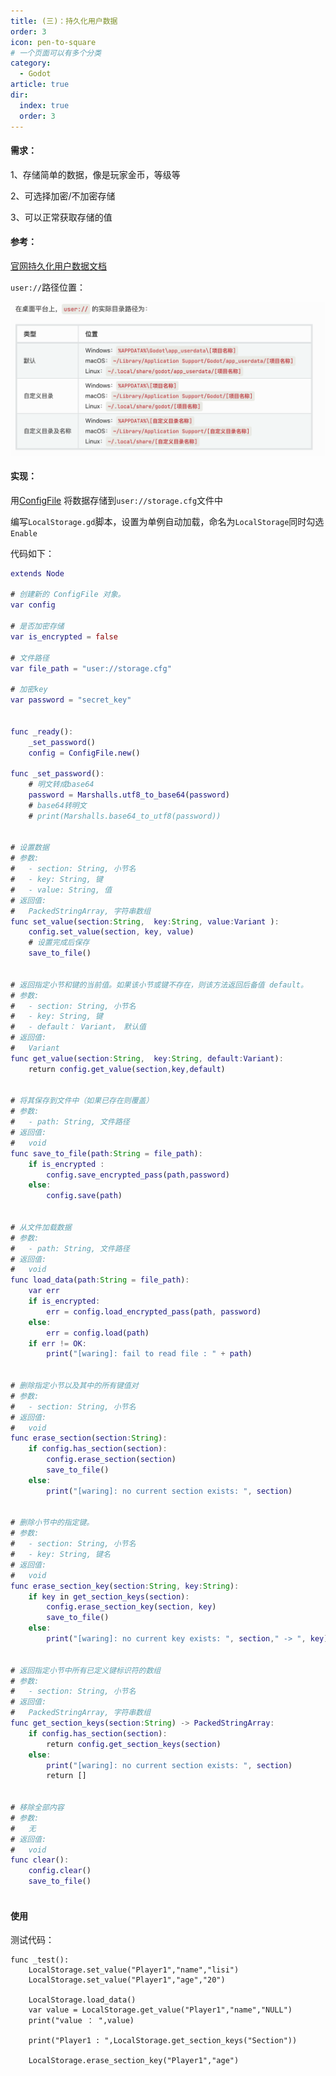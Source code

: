 ```yaml
---
title: (三)：持久化用户数据
order: 3
icon: pen-to-square
# 一个页面可以有多个分类
category:
  - Godot
article: true
dir:
  index: true
  order: 3
---
```

#### 需求：
1、存储简单的数据，像是玩家金币，等级等

2、可选择加密/不加密存储

3、可以正常获取存储的值


#### 参考：
[官网持久化用户数据文档](https://docs.godotengine.org/zh-cn/4.x/tutorials/io/data_paths.html#accessing-persistent-user-data-user
"持久化用户数据")

`user://`路径位置：

![storage01.png](../../images/godot_v4/storage01.png)

#### 实现：
用[ConfigFile](https://docs.godotengine.org/zh-cn/4.x/classes/class_configfile.html#class-configfile
"ConfigFile")
将数据存储到`user://storage.cfg`文件中

编写`LocalStorage.gd`脚本，设置为单例自动加载，命名为`LocalStorage`同时勾选`Enable`

代码如下：
```LocalStorage.gd
extends Node

# 创建新的 ConfigFile 对象。
var config 

# 是否加密存储
var is_encrypted = false

# 文件路径
var file_path = "user://storage.cfg"

# 加密key
var password = "secret_key"


func _ready():
	_set_password()
	config = ConfigFile.new()

func _set_password():
    # 明文转成base64
	password = Marshalls.utf8_to_base64(password)
	# base64转明文
	# print(Marshalls.base64_to_utf8(password))
	

# 设置数据
# 参数:
#   - section: String, 小节名 
#	- key: String, 键
#	- value: String, 值
# 返回值:
#   PackedStringArray, 字符串数组
func set_value(section:String,  key:String, value:Variant ):
	config.set_value(section, key, value)
	# 设置完成后保存
	save_to_file() 


# 返回指定小节和键的当前值。如果该小节或键不存在，则该方法返回后备值 default。
# 参数:
#   - section: String, 小节名 
#	- key: String, 键
#	- default： Variant， 默认值
# 返回值:
#   Variant
func get_value(section:String,  key:String, default:Variant):
	return config.get_value(section,key,default)
	

# 将其保存到文件中（如果已存在则覆盖）
# 参数:
#   - path: String, 文件路径 
# 返回值:
#   void
func save_to_file(path:String = file_path):
	if is_encrypted :
		config.save_encrypted_pass(path,password)
	else:
		config.save(path)


# 从文件加载数据
# 参数:
#   - path: String, 文件路径 
# 返回值:
#   void
func load_data(path:String = file_path):
	var err
	if is_encrypted:
		err = config.load_encrypted_pass(path, password)
	else:
		err = config.load(path)
	if err != OK:
		print("[waring]: fail to read file : " + path)


# 删除指定小节以及其中的所有键值对
# 参数:
#   - section: String, 小节名
# 返回值:
#   void
func erase_section(section:String):
	if config.has_section(section):
		config.erase_section(section)
		save_to_file()
	else:
		print("[waring]: no current section exists: ", section)


# 删除小节中的指定键。
# 参数:
#   - section: String, 小节名 
#   - key: String, 键名
# 返回值:
#   void
func erase_section_key(section:String, key:String):
	if key in get_section_keys(section):
		config.erase_section_key(section, key)
		save_to_file()
	else:
		print("[waring]: no current key exists: ", section," -> ", key)


# 返回指定小节中所有已定义键标识符的数组
# 参数:
#   - section: String, 小节名 
# 返回值:
#   PackedStringArray, 字符串数组 
func get_section_keys(section:String) -> PackedStringArray:
	if config.has_section(section):
		return config.get_section_keys(section)
	else:
		print("[waring]: no current section exists: ", section)
		return []


# 移除全部内容
# 参数:
#   无
# 返回值:
#   void
func clear():
	config.clear()
	save_to_file()
	

```

#### 使用
测试代码：
```angular2html
func _test():
    LocalStorage.set_value("Player1","name","lisi")
    LocalStorage.set_value("Player1","age","20")

    LocalStorage.load_data()
    var value = LocalStorage.get_value("Player1","name","NULL")
    print("value ： ",value)
    
    print("Player1 : ",LocalStorage.get_section_keys("Section"))

    LocalStorage.erase_section_key("Player1","age")
```
